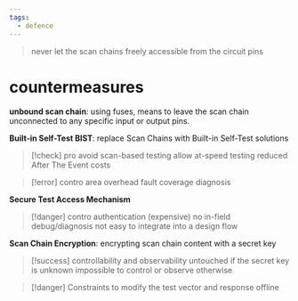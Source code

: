 ```yaml
---
tags:
  - defence
---
```

> never let the scan chains freely accessible from the circuit pins

# countermeasures


**unbound scan chain**: using fuses, means to leave the scan chain unconnected to any specific input or output pins. 


**Built-in Self-Test BIST**: replace Scan Chains with Built-in Self-Test solutions

> [!check] pro
avoid scan-based testing
allow at-speed testing
reduced After The Event costs


> [!error] contro
area overhead
fault coverage
diagnosis




**Secure Test Access Mechanism**

> [!danger] contro
authentication (expensive)
no in-field debug/diagnosis
not easy to integrate into a design flow



**Scan Chain Encryption**: encrypting scan chain content with a secret key

> [!success] controllability and observability
> untouched if the secret key is unknown 
> impossible to control or observe otherwise

> [!danger] Constraints
 to modify the test vector and response offline



